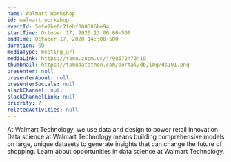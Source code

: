```yaml
---
name: Walmart Workshop
id: walmart_workshop
eventId: 5efe2be0c7febf000306be94
startTime: October 17, 2020 13:00:00-500
endTime: October 17, 2020 14::00-500
duration: 60
mediaType: meeting_url
mediaLink: https://tamu.zoom.us/j/98672473419
thumbnail: https://tamudatathon.com/portal/db/img/ds101.png
presenter: null
presenterAbout: null
presenterSocials: null
slackChannel: null
slackChannelLink: null
priority: 7
relatedActivities: null
---
```


At Walmart Technology, we use data and design to power retail innovation. Data science at Walmart Technology means building comprehensive models on large, unique datasets to generate insights that can change the future of shopping. Learn about opportunities in data science at Walmart Technology.
